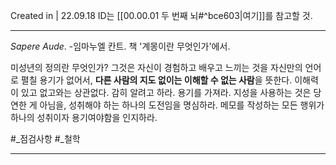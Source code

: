 Created in | 22.09.18
ID는 [[00.00.01 두 번째 뇌#^bce603|여기]]를 참고할 것.

---
*Sapere Aude*. -임마누엘 칸트. 책 '계몽이란 무엇인가'에서.

미성년의 정의란 무엇인가? 그것은 자신이 경험하고 배우고 느끼는 것을 자신만의 언어로 펼칠 용기가 없어서, **다른 사람의 지도 없이는 이해할 수 없는 사람**을 뜻한다. 이해력이 있고 없고와는 상관없다.
감히 알려고 하라. 용기를 가져라. 지성을 사용하는 것은 당연한 게 아님을, 성취해야 하는 하나의 도전임을 명심하라. 메모를 작성하는 모든 행위가 하나의 성취이자 용기여야함을 인지하라.

#_점검사항  #_철학 

---
